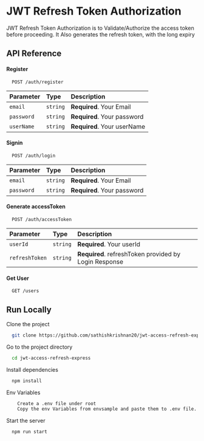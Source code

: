 
# JWT Refresh Token Authorization

JWT Refresh Token Authorization is to Validate/Authorize the access token before proceeding. It Also generates the refresh token, with the long expiry 




## API Reference

#### Register

```http
  POST /auth/register
```

| Parameter | Type     | Description                |
| :-------- | :------- | :------------------------- |
| `email` | `string` | **Required**. Your Email     |
| `password` | `string` | **Required**. Your password |
| `userName` | `string` | **Required**. Your userName |


#### Signin

```http
  POST /auth/login
```

| Parameter | Type     | Description                |
| :-------- | :------- | :------------------------- |
| `email` | `string` | **Required**. Your Email     |
| `password` | `string` | **Required**. Your password |

#### Generate accessToken

```http
  POST /auth/accessToken
```

| Parameter | Type     | Description                |
| :-------- | :------- | :------------------------- |
| `userId` | `string` | **Required**. Your userId     |
| `refreshToken` | `string` | **Required**. refreshToken provided by Login Response |



#### Get User

```http
  GET /users
```


## Run Locally

Clone the project

```bash
  git clone https://github.com/sathishkrishnan20/jwt-access-refresh-express.git
```

Go to the project directory

```bash
  cd jwt-access-refresh-express
```

Install dependencies

```bash
  npm install
```

Env Variables

```bash
    Create a .env file under root 
    Copy the env Variables from envsample and paste them to .env file.
```

Start the server

```bash
  npm run start
```

